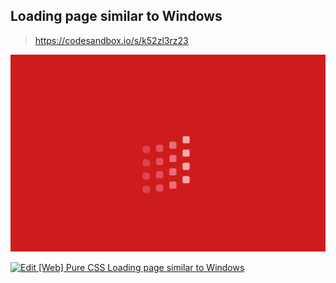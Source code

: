 ## Loading page similar to Windows

> https://codesandbox.io/s/k52zl3rz23

![Edit [Web] Pure CSS Loading page similar to Windows](/simple-spinner/images/loading-page-similar-to-windows.gif)

[![Edit [Web] Pure CSS Loading page similar to Windows](https://codesandbox.io/static/img/play-codesandbox.svg)](https://codesandbox.io/s/k52zl3rz23)
